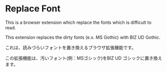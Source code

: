 # Replace Font
This is a browser extension which replace the fonts which is difficult to read.

This extension replaces the dirty fonts (e.x. MS Gothic) with BIZ UD Gothic.

これは、読みづらいフォントを置き換えるブラウザ拡張機能です。

この拡張機能は、汚いフォント(例：MSゴシック)をBIZ UD ゴシックに置き換えます。
